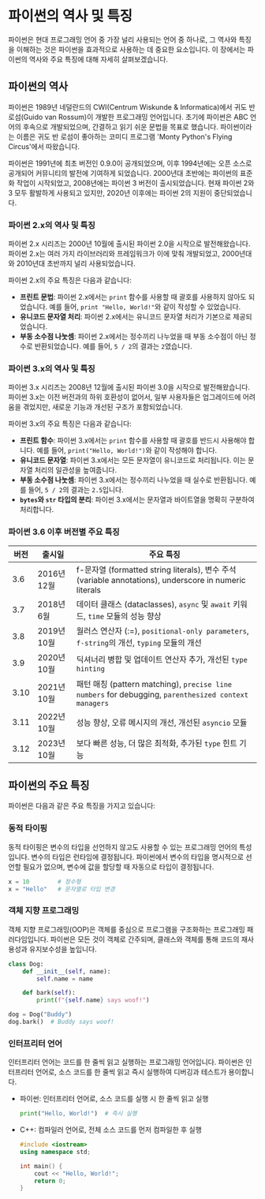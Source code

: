 
# 파이썬의 역사 및 특징

파이썬은 현대 프로그래밍 언어 중 가장 널리 사용되는 언어 중 하나로, 그 역사와 특징을 이해하는 것은 파이썬을 효과적으로 사용하는 데 중요한 요소입니다. 이 장에서는 파이썬의 역사와 주요 특징에 대해 자세히 살펴보겠습니다.

## 파이썬의 역사

파이썬은 1989년 네덜란드의 CWI(Centrum Wiskunde & Informatica)에서 귀도 반 로섬(Guido van Rossum)이 개발한 프로그래밍 언어입니다. 초기에 파이썬은 ABC 언어의 후속으로 개발되었으며, 간결하고 읽기 쉬운 문법을 목표로 했습니다. 파이썬이라는 이름은 귀도 반 로섬이 좋아하는 코미디 프로그램 'Monty Python's Flying Circus'에서 따왔습니다.

파이썬은 1991년에 최초 버전인 0.9.0이 공개되었으며, 이후 1994년에는 오픈 소스로 공개되어 커뮤니티의 발전에 기여하게 되었습니다. 2000년대 초반에는 파이썬의 표준화 작업이 시작되었고, 2008년에는 파이썬 3 버전이 출시되었습니다. 현재 파이썬 2와 3 모두 활발하게 사용되고 있지만, 2020년 이후에는 파이썬 2의 지원이 중단되었습니다.

### 파이썬 2.x의 역사 및 특징

파이썬 2.x 시리즈는 2000년 10월에 출시된 파이썬 2.0을 시작으로 발전해왔습니다. 파이썬 2.x는 여러 가지 라이브러리와 프레임워크가 이에 맞춰 개발되었고, 2000년대와 2010년대 초반까지 널리 사용되었습니다.

파이썬 2.x의 주요 특징은 다음과 같습니다:
- **프린트 문법**: 파이썬 2.x에서는 `print` 함수를 사용할 때 괄호를 사용하지 않아도 되었습니다. 예를 들어, `print "Hello, World!"`와 같이 작성할 수 있었습니다.
- **유니코드 문자열 처리**: 파이썬 2.x에서는 유니코드 문자열 처리가 기본으로 제공되었습니다.
- **부동 소수점 나눗셈**: 파이썬 2.x에서는 정수끼리 나누었을 때 부동 소수점이 아닌 정수로 반환되었습니다. 예를 들어, `5 / 2`의 결과는 `2`였습니다.

### 파이썬 3.x의 역사 및 특징

파이썬 3.x 시리즈는 2008년 12월에 출시된 파이썬 3.0을 시작으로 발전해왔습니다. 파이썬 3.x는 이전 버전과의 하위 호환성이 없어서, 일부 사용자들은 업그레이드에 어려움을 겪었지만, 새로운 기능과 개선된 구조가 포함되었습니다.

파이썬 3.x의 주요 특징은 다음과 같습니다:
- **프린트 함수**: 파이썬 3.x에서는 `print` 함수를 사용할 때 괄호를 반드시 사용해야 합니다. 예를 들어, `print("Hello, World!")`와 같이 작성해야 합니다.
- **유니코드 문자열**: 파이썬 3.x에서는 모든 문자열이 유니코드로 처리됩니다. 이는 문자열 처리의 일관성을 높여줍니다.
- **부동 소수점 나눗셈**: 파이썬 3.x에서는 정수끼리 나누었을 때 실수로 반환됩니다. 예를 들어, `5 / 2`의 결과는 `2.5`입니다.
- **`bytes`와 `str` 타입의 분리**: 파이썬 3.x에서는 문자열과 바이트열을 명확히 구분하여 처리합니다.

### 파이썬 3.6 이후 버전별 주요 특징

| 버전 | 출시일 | 주요 특징 |
|------|--------|----------|
| 3.6  | 2016년 12월 | f-문자열 (formatted string literals), 변수 주석 (variable annotations), underscore in numeric literals |
| 3.7  | 2018년 6월  | 데이터 클래스 (dataclasses), `async` 및 `await` 키워드, `time` 모듈의 성능 향상 |
| 3.8  | 2019년 10월 | 월러스 연산자 (:=), `positional-only parameters`, `f-string`의 개선, `typing` 모듈의 개선 |
| 3.9  | 2020년 10월 | 딕셔너리 병합 및 업데이트 연산자 추가, 개선된 `type hinting` |
| 3.10 | 2021년 10월 | 패턴 매칭 (pattern matching), `precise line numbers` for debugging, `parenthesized context managers` |
| 3.11 | 2022년 10월 | 성능 향상, 오류 메시지의 개선, 개선된 `asyncio` 모듈 |
| 3.12 | 2023년 10월 | 보다 빠른 성능, 더 많은 최적화, 추가된 `type` 힌트 기능 |

## 파이썬의 주요 특징

파이썬은 다음과 같은 주요 특징을 가지고 있습니다:

### 동적 타이핑

동적 타이핑은 변수의 타입을 선언하지 않고도 사용할 수 있는 프로그래밍 언어의 특성입니다. 변수의 타입은 런타임에 결정됩니다. 파이썬에서 변수의 타입을 명시적으로 선언할 필요가 없으며, 변수에 값을 할당할 때 자동으로 타입이 결정됩니다.

```python
x = 10        # 정수형
x = "Hello"   # 문자열로 타입 변경
```


### 객체 지향 프로그래밍

객체 지향 프로그래밍(OOP)은 객체를 중심으로 프로그램을 구조화하는 프로그래밍 패러다임입니다. 파이썬은 모든 것이 객체로 간주되며, 클래스와 객체를 통해 코드의 재사용성과 유지보수성을 높입니다.

```python
class Dog:
    def __init__(self, name):
        self.name = name

    def bark(self):
        print(f"{self.name} says woof!")

dog = Dog("Buddy")
dog.bark()  # Buddy says woof!
```

### 인터프리터 언어

인터프리터 언어는 코드를 한 줄씩 읽고 실행하는 프로그래밍 언어입니다. 파이썬은 인터프리터 언어로, 소스 코드를 한 줄씩 읽고 즉시 실행하여 디버깅과 테스트가 용이합니다.

- 파이썬: 인터프리터 언어로, 소스 코드를 실행 시 한 줄씩 읽고 실행
    ```python
    print("Hello, World!")  # 즉시 실행
    ```

- C++: 컴파일러 언어로, 전체 소스 코드를 먼저 컴파일한 후 실행
    ```cpp
    #include <iostream>
    using namespace std;

    int main() {
        cout << "Hello, World!";
        return 0;
    }
    ```
